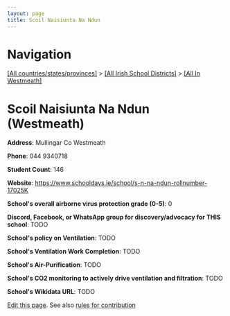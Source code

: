 ```yaml
---
layout: page
title: Scoil Naisiunta Na Ndun
---
```

# Navigation

[[All countries/states/provinces]](../../..) > [[All Irish School Districts]](../..) > [[All In Westmeath]](..)

# Scoil Naisiunta Na Ndun (Westmeath)

**Address**: Mullingar Co Westmeath

**Phone**: 044 9340718

**Student Count**: 146

**Website**: <https://www.schooldays.ie/school/s-n-na-ndun-rollnumber-17025K>

**School's overall airborne virus protection grade (0-5)**: 0

**Discord, Facebook, or WhatsApp group for discovery/advocacy for THIS school**: TODO

**School's policy on Ventilation**: TODO

**School's Ventilation Work Completion**: TODO

**School's Air-Purification**: TODO

**School's CO2 monitoring to actively drive ventilation and filtration**: TODO

**School's Wikidata URL**: TODO


[Edit this page](https://github.com/ventilate-schools/Ireland/edit/main/./Westmeath/Scoil_Naisiunta_Na_Ndun.md). See also [rules for contribution](../../../contribution-rules/)